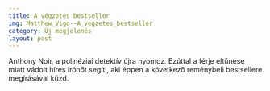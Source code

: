 ```yaml
---
title: A végzetes bestseller
img: Matthew_Vigo--A_vegzetes_bestseller
category: Új megjelenés
layout: post
---
```

Anthony Noir, a polinéziai detektív újra nyomoz. Ezúttal a férje eltűnése miatt vádolt híres írónőt segíti, aki éppen a következő reménybeli bestsellere megírásával küzd. 

